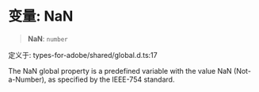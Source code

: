# 变量: NaN

> **NaN**: `number`

定义于: types-for-adobe/shared/global.d.ts:17

The NaN global property is a predefined variable with the value NaN (Not-a-Number), as specified by the IEEE-754 standard.

